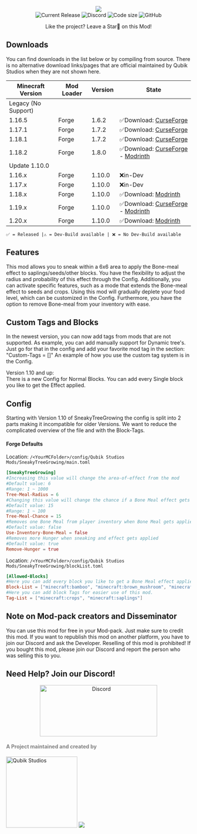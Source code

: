 <center>
    <img src="https://qubik-studios.net/wp-content/uploads/2022/07/Sneaky-Tree-Growing-Banner.png">
    <br>
    <img src="https://img.shields.io/github/v/release/Qubik-Studios/Sneaky-Tree-Growing?include_prereleases&style=flat-square" alt="Current Release">
    <img src="https://img.shields.io/discord/759767022916599808?label=Discord&style=flat-square" alt="Discord">
    <img src="https://img.shields.io/github/languages/code-size/Qubik-Studios/Sneaky-Tree-Growing?style=flat-square" alt="Code size">
    <img alt="GitHub" src="https://img.shields.io/github/license/Qubik-Studios/Sneaky-Tree-Growing?style=flat-square">
    <br>
    <p>Like the project? Leave a Star🌟 on this Mod!</p>
</center>

## Downloads

You can find downloads in the list below or by compiling from source. There is no alternative download links/pages that
are official maintained by Qubik Studios when they are not shown here.
<br>

| Minecraft Version   | Mod Loader | Version | State                                                                                                                                                                                                                |
|---------------------|------------|---------|----------------------------------------------------------------------------------------------------------------------------------------------------------------------------------------------------------------------|
| Legacy (No Support) |            |         |                                                                                                                                                                                                                      |
| 1.16.5              | Forge      | 1.6.2   | ✅Download: <a href="https://www.curseforge.com/minecraft/mc-mods/sneaky-tree-growing-forge/files/3627338">CurseForge</a>                                                                                             |
| 1.17.1              | Forge      | 1.7.2   | ✅Download: <a href="https://www.curseforge.com/minecraft/mc-mods/sneaky-tree-growing-forge/files/3568661">CurseForge</a>                                                                                             |
| 1.18.1              | Forge      | 1.7.2   | ✅Download: <a href="https://www.curseforge.com/minecraft/mc-mods/sneaky-tree-growing-forge/files/3627340">CurseForge</a>                                                                                             |
| 1.18.2              | Forge      | 1.8.0   | ✅Download: <a href="https://www.curseforge.com/minecraft/mc-mods/sneaky-tree-growing-forge/files/3789160">CurseForge</a> - <a href="https://modrinth.com/mod/sneaky-tree-growing/version/1.8.0">Modrinth</a>         |
| Update 1.10.0       |            |         |                                                                                                                                                                                                                      |
| 1.16.x              | Forge      | 1.10.0  | ❌in-Dev                                                                                                                                                                                                              |
| 1.17.x              | Forge      | 1.10.0  | ❌in-Dev                                                                                                                                                                                                              |
| 1.18.x              | Forge      | 1.10.0  | ✅Download: <a href="https://modrinth.com/mod/sneaky-tree-growing/version/1.18.x-1.10.0">Modrinth</a>                                                                                                                 |
| 1.19.x              | Forge      | 1.10.0  | ✅Download: <a href="https://www.curseforge.com/minecraft/mc-mods/sneaky-tree-growing-forge/files/4540858">CurseForge</a> - <a href="https://modrinth.com/mod/sneaky-tree-growing/version/1.19.x-1.10.0">Modrinth</a> |
| 1.20.x              | Forge      | 1.10.0  | ✅Download: <a href="https://modrinth.com/mod/sneaky-tree-growing/version/1.20.x-1.10.0">Modrinth</a>                                                                                                                 |

`✅ = Released |⚠️ = Dev-Build available | ❌ = No Dev-Build available`

## Features

This mod allows you to sneak within a 6x6 area to apply the Bone-meal effect to saplings/seeds/other blocks.
You have the flexibility to adjust the radius and probability of this effect through the Config. Additionally, you can
activate specific features, such as a mode that extends the Bone-meal effect to seeds and crops.
Using this mod will gradually deplete your food level, which can be customized in the Config.
Furthermore, you have the option to remove Bone-meal from your inventory with ease.

## Custom Tags and Blocks

In the newest version, you can now add tags from mods that are not supported. As example, you can add manually support
for
Dynamic tree's.
Just go for that in the config and add your favorite mod tag in the section: "Custom-Tags = []"
An example of how you use the custom tag system is in the Config.

Version 1.10 and up:<br>
There is a new Config for Normal Blocks. You can add every Single block you like to get the Effect applied.

## Config

Starting with Version 1.10 of SneakyTreeGrowing the config is split into 2 parts making it incompatible for older
Versions.
We want to reduce the complicated overview of the file and with the Block-Tags.

#### Forge Defaults

Location: `/<YourMCFolder>/config/Qubik Studios Mods/SneakyTreeGrowing/main.toml`

```toml
[SneakyTreeGrowing]
#Increasing this value will change the area-of-effect from the mod
#Default value: 6
#Range: 1 ~ 1000
Tree-Meal-Radius = 6
#Changing this value will change the chance if a Bone Meal effect gets applied or not
#Default value: 15
#Range: 1 ~ 100
Tree-Meal-Chance = 15
#Removes one Bone Meal from player inventory when Bone Meal gets applied over Sneaky Tree Growing
#Default value: false
Use-Inventory-Bone-Meal = false
#Removes more Hunger when sneaking and effect gets applied
#Default value: true
Remove-Hunger = true
```

Location: `/<YourMCFolder>/config/Qubik Studios Mods/SneakyTreeGrowing/blockList.toml`

```toml
[Allowed-Blocks]
#Here you can add every block you like to get a Bone Meal effect applied.
Block-List = ["minecraft:bamboo", "minecraft:brown_mushroom", "minecraft:red_mushroom", "minecraft:wheat_seeds", "minecraft:carrots", "minecraft:potatoes", "minecraft:beetroots", "minecraft:melon_stem", "minecraft:pumpkin_stem", "minecraft:big_dripleaf", "minecraft:small_dripleaf"]
#Here you can add block Tags for easier use of this mod.
Tag-List = ["minecraft:crops", "minecraft:saplings"]
```

## Note on Mod-pack creators and Disseminator

You can use this mod for free in your Mod-pack. Just make sure to credit this mod.
If you want to republish this mod on another platform, you have to join our Discord and ask the Developer.
Reselling of this mod is prohibited! If you bought this mod, please join our Discord and report the person who was
selling this to you.

## Need Help? Join our Discord!

<center>
    <a href="http://discord.qubik-studios.net" target="_blank" rel="noopener noreferrer"><img src="https://discordapp.com/api/guilds/759767022916599808/embed.png?style=banner3" alt="Discord" width="320" height="140" /></a>
    <br>
</center>
    <h4><strong><span style="color: #808080;">A Project maintained and created by</span></strong></h4>
    <a href="https://Qubik-Studios.net" target="_blank"><img src="https://qubik-studios.net/wp-content/uploads/2021/10/QUBIK-STUDIOS-BANNER-DARKMODE.png" alt="Qubik Studios" width="194"/></a>
    <img src="https://qubik-studios.net/wp-content/uploads/2022/07/Divider-Small.png">
